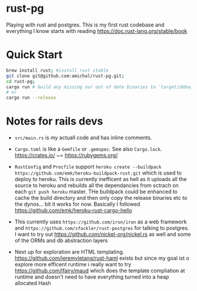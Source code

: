 # rust-pg
Playing with rust and postgres. This is my first rust codebase and
everything I know starts with reading https://doc.rust-lang.org/stable/book

# Quick Start
```bash
brew install rust; #install rust stable
git clone git@github.com:amichal/rust-pg.git;
cd rust-pg;
cargo run # build any missing our out of date binaries to `target/debug/...` and then run the main package (listed in Cargo.toml)
# or
cargo run --release
```

# Notes for rails devs
* `src/main.rs` is my actuall code and has inline comments.
* `Cargo.toml` is like a `Gemfile` or `.gemspec`. See also `Cargo.lock`. https://crates.io/ ~= https://rubygems.org/
* `RustConfig` and `Procfile` support  `heroku create --buildpack https://github.com/emk/heroku-buildpack-rust.git` which is used to deploy to heroku. This is currently inefficent as hell as it uploads all the source to heroku and rebuilds all the dependancies from sctrach on each `git push heroku` master. THe buildpack could be enhanced to cache the build directory and then only copy the release binaries etc to the dynos... bit it works for now. Basically I followed https://github.com/emk/heroku-rust-cargo-hello

* This currently uses `https://github.com/iron/iron` as a web framework and `https://github.com/sfackler/rust-postgres` for talking to postgres. I want to try out https://github.com/nickel-org/nickel.rs as well and some of the ORMs and db abstraction layers
* Next up for exploration are HTML templating. https://github.com/jeremyletang/rust-haml exists but since my goal ist o explore more efficent runtime i really want to try https://github.com/lfairy/maud which does the template compliation at runtime and doesn't need to have everything turned into a heap allocated Hash
